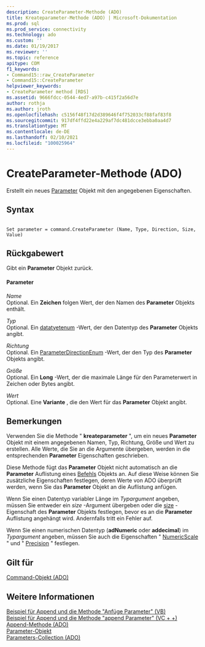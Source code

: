 ```yaml
---
description: CreateParameter-Methode (ADO)
title: Kreateparameter-Methode (ADO) | Microsoft-Dokumentation
ms.prod: sql
ms.prod_service: connectivity
ms.technology: ado
ms.custom: ''
ms.date: 01/19/2017
ms.reviewer: ''
ms.topic: reference
apitype: COM
f1_keywords:
- Command15::raw_CreateParameter
- Command15::CreateParameter
helpviewer_keywords:
- CreateParameter method [RDS]
ms.assetid: 9666fdcc-0544-4ed7-a97b-c415f2a56d7e
author: rothja
ms.author: jroth
ms.openlocfilehash: c5156f48f17d2d389646f4f752033cf88faf83f8
ms.sourcegitcommit: 917df4ffd22e4a229af7dc481dcce3ebba0aa4d7
ms.translationtype: MT
ms.contentlocale: de-DE
ms.lasthandoff: 02/10/2021
ms.locfileid: "100025964"
---
```

# <a name="createparameter-method-ado"></a>CreateParameter-Methode (ADO)
Erstellt ein neues [Parameter](./parameter-object.md) Objekt mit den angegebenen Eigenschaften.  
  
## <a name="syntax"></a>Syntax  
  
```  
  
Set parameter = command.CreateParameter (Name, Type, Direction, Size, Value)  
```  
  
## <a name="return-value"></a>Rückgabewert  
 Gibt ein **Parameter** Objekt zurück.  
  
#### <a name="parameters"></a>Parameter  
 *Name*  
 Optional. Ein **Zeichen** folgen Wert, der den Namen des **Parameter** Objekts enthält.  
  
 *Typ*  
 Optional. Ein [datatyetenum](./datatypeenum.md) -Wert, der den Datentyp des **Parameter** Objekts angibt.  
  
 *Richtung*  
 Optional. Ein [ParameterDirectionEnum](./parameterdirectionenum.md) -Wert, der den Typ des **Parameter** Objekts angibt.  
  
 *Größe*  
 Optional. Ein **Long** -Wert, der die maximale Länge für den Parameterwert in Zeichen oder Bytes angibt.  
  
 *Wert*  
 Optional. Eine **Variante** , die den Wert für das **Parameter** Objekt angibt.  
  
## <a name="remarks"></a>Bemerkungen  
 Verwenden Sie die Methode " **kreateparameter** ", um ein neues **Parameter** Objekt mit einem angegebenen Namen, Typ, Richtung, Größe und Wert zu erstellen. Alle Werte, die Sie an die Argumente übergeben, werden in die entsprechenden **Parameter** Eigenschaften geschrieben.  
  
 Diese Methode fügt das **Parameter** Objekt nicht automatisch an die **Parameter** Auflistung eines [Befehls](./command-object-ado.md) Objekts an. Auf diese Weise können Sie zusätzliche Eigenschaften festlegen, deren Werte von ADO überprüft werden, wenn Sie das **Parameter** Objekt an die Auflistung anfügen.  
  
 Wenn Sie einen Datentyp variabler Länge im *Typargument* angeben, müssen Sie entweder ein *size* -Argument übergeben oder die [size](./size-property-ado-parameter.md) -Eigenschaft des **Parameter** Objekts festlegen, bevor es an die **Parameter** Auflistung angehängt wird. Andernfalls tritt ein Fehler auf.  
  
 Wenn Sie einen numerischen Datentyp (**adNumeric** oder **addecimal**) im *Typargument* angeben, müssen Sie auch die Eigenschaften " [NumericScale](./numericscale-property-ado.md) " und " [Precision](./precision-property-ado.md) " festlegen.  
  
## <a name="applies-to"></a>Gilt für  
 [Command-Objekt (ADO)](./command-object-ado.md)  
  
## <a name="see-also"></a>Weitere Informationen  
 [Beispiel für Append und die Methode "Anfüge Parameter" (VB)](./append-and-createparameter-methods-example-vb.md)   
 [Beispiel für Append und die Methode "append Parameter" (VC + +)](./append-and-createparameter-methods-example-vc.md)   
 [Append-Methode (ADO)](./append-method-ado.md)   
 [Parameter-Objekt](./parameter-object.md)   
 [Parameters-Collection (ADO)](./parameters-collection-ado.md)